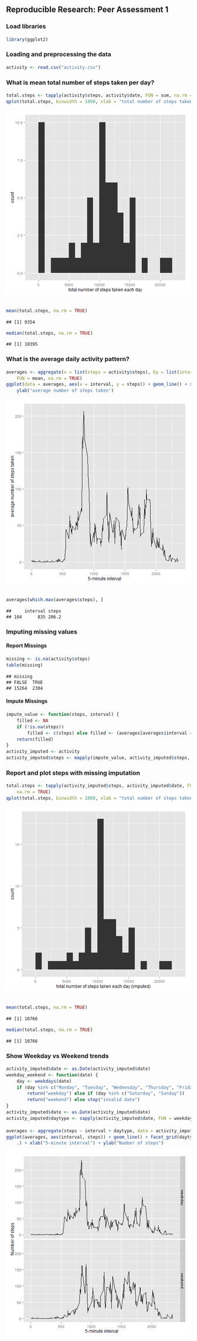 ## Reproducible Research: Peer Assessment 1

### Load libraries

```r
library(ggplot2)
```


### Loading and preprocessing the data

```r
activity <- read.csv("activity.csv")
```


### What is mean total number of steps taken per day?

```r
total.steps <- tapply(activity$steps, activity$date, FUN = sum, na.rm = TRUE)
qplot(total.steps, binwidth = 1000, xlab = "total number of steps taken each day")
```

![plot of chunk unnamed-chunk-3](figure/unnamed-chunk-3.png) 

```r

mean(total.steps, na.rm = TRUE)
```

```
## [1] 9354
```

```r
median(total.steps, na.rm = TRUE)
```

```
## [1] 10395
```


### What is the average daily activity pattern?

```r
averages <- aggregate(x = list(steps = activity$steps), by = list(interval = activity$interval), 
    FUN = mean, na.rm = TRUE)
ggplot(data = averages, aes(x = interval, y = steps)) + geom_line() + xlab("5-minute interval") + 
    ylab("average number of steps taken")
```

![plot of chunk unnamed-chunk-4](figure/unnamed-chunk-4.png) 

```r

averages[which.max(averages$steps), ]
```

```
##     interval steps
## 104      835 206.2
```

### Imputing missing values
#### Report Missings

```r
missing <- is.na(activity$steps)
table(missing)
```

```
## missing
## FALSE  TRUE 
## 15264  2304
```

#### Impute Missings

```r
impute_value <- function(steps, interval) {
    filled <- NA
    if (!is.na(steps)) 
        filled <- c(steps) else filled <- (averages[averages$interval == interval, "steps"])
    return(filled)
}
activity_imputed <- activity
activity_imputed$steps <- mapply(impute_value, activity_imputed$steps, activity_imputed$interval)
```


### Report and plot steps with missing imputation

```r
total.steps <- tapply(activity_imputed$steps, activity_imputed$date, FUN = sum, 
    na.rm = TRUE)
qplot(total.steps, binwidth = 1000, xlab = "total number of steps taken each day (imputed)")
```

![plot of chunk unnamed-chunk-7](figure/unnamed-chunk-7.png) 

```r

mean(total.steps, na.rm = TRUE)
```

```
## [1] 10766
```

```r
median(total.steps, na.rm = TRUE)
```

```
## [1] 10766
```


### Show Weekday vs Weekend trends

```r
activity_imputed$date <- as.Date(activity_imputed$date)
weekday_weekend <- function(date) {
    day <- weekdays(date)
    if (day %in% c("Monday", "Tuesday", "Wednesday", "Thursday", "Friday")) 
        return("weekday") else if (day %in% c("Saturday", "Sunday")) 
        return("weekend") else stop("invalid date")
}
activity_imputed$date <- as.Date(activity_imputed$date)
activity_imputed$daytype <- sapply(activity_imputed$date, FUN = weekday_weekend)

averages <- aggregate(steps ~ interval + daytype, data = activity_imputed, mean)
ggplot(averages, aes(interval, steps)) + geom_line() + facet_grid(daytype ~ 
    .) + xlab("5-minute interval") + ylab("Number of steps")
```

![plot of chunk unnamed-chunk-8](figure/unnamed-chunk-8.png) 


